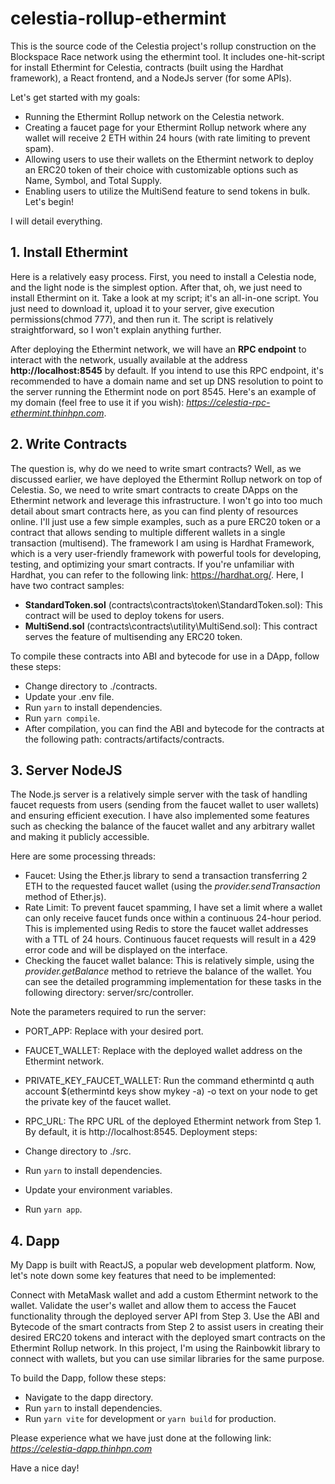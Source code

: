 # celestia-rollup-ethermint
This is the source code of the Celestia project's rollup construction on the Blockspace Race network using the ethermint tool. It includes one-hit-script for install Ethermint for Celestia,  contracts (built using the Hardhat framework), a React frontend, and a NodeJs server (for some APIs).

Let's get started with my goals:

 - Running the Ethermint Rollup network on the Celestia network.
 - Creating a faucet page for your Ethermint Rollup network where any wallet will receive 2 ETH within 24 hours (with rate limiting to prevent spam).
 - Allowing users to use their wallets on the Ethermint network to deploy an ERC20 token of their choice with customizable options such as Name, Symbol, and Total Supply.
 - Enabling users to utilize the MultiSend feature to send tokens in bulk.
Let's begin!

I will detail everything.

## 1. Install Ethermint
Here is a relatively easy process. First, you need to install a Celestia node, and the light node is the simplest option. After that, oh, we just need to install Ethermint on it. Take a look at my script; it's an all-in-one script. You just need to download it, upload it to your server, give execution permissions(chmod 777), and then run it.
The script is relatively straightforward, so I won't explain anything further.

After deploying the Ethermint network, we will have an **RPC endpoint** to interact with the network, usually available at the address **http://localhost:8545** by default. If you intend to use this RPC endpoint, it's recommended to have a domain name and set up DNS resolution to point to the server running the Ethermint node on port 8545.
Here's an example of my domain (feel free to use it if you wish): *https://celestia-rpc-ethermint.thinhpn.com*.

## 2. Write Contracts
The question is, why do we need to write smart contracts? Well, as we discussed earlier, we have deployed the Ethermint Rollup network on top of Celestia. So, we need to write smart contracts to create DApps on the Ethermint network and leverage this infrastructure. I won't go into too much detail about smart contracts here, as you can find plenty of resources online. I'll just use a few simple examples, such as a pure ERC20 token or a contract that allows sending to multiple different wallets in a single transaction (multisend).
The framework I am using is Hardhat Framework, which is a very user-friendly framework with powerful tools for developing, testing, and optimizing your smart contracts. If you're unfamiliar with Hardhat, you can refer to the following link: https://hardhat.org/. Here, I have two contract samples:
 - **StandardToken.sol** (contracts\contracts\token\StandardToken.sol): This contract will be used to deploy tokens for users.
 - **MultiSend.sol** (contracts\contracts\utility\MultiSend.sol): This contract serves the feature of multisending any ERC20 token.

To compile these contracts into ABI and bytecode for use in a DApp, follow these steps:

 - Change directory to ./contracts.
 - Update your .env file.
 - Run `yarn` to install dependencies.
 - Run `yarn compile`.
 - After compilation, you can find the ABI and bytecode for the contracts at the following path: contracts/artifacts/contracts.

## 3. Server NodeJS

The Node.js server is a relatively simple server with the task of handling faucet requests from users (sending from the faucet wallet to user wallets) and ensuring efficient execution. I have also implemented some features such as checking the balance of the faucet wallet and any arbitrary wallet and making it publicly accessible.

Here are some processing threads:

 - Faucet: Using the Ether.js library to send a transaction transferring 2 ETH to the requested faucet wallet (using the *provider.sendTransaction* method of Ether.js).
 - Rate Limit: To prevent faucet spamming, I have set a limit where a wallet can only receive faucet funds once within a continuous 24-hour period. This is implemented using Redis to store the faucet wallet addresses with a TTL of 24 hours. Continuous faucet requests will result in a 429 error code and will be displayed on the interface.
 - Checking the faucet wallet balance: This is relatively simple, using the *provider.getBalance* method to retrieve the balance of the wallet.
You can see the detailed programming implementation for these tasks in the following directory: server/src/controller.

Note the parameters required to run the server:

 - PORT_APP: Replace with your desired port.
 - FAUCET_WALLET: Replace with the deployed wallet address on the Ethermint network.
 - PRIVATE_KEY_FAUCET_WALLET: Run the command ethermintd q auth account $(ethermintd keys show mykey -a) -o text on your node to get the private key of the faucet wallet.
 - RPC_URL: The RPC URL of the deployed Ethermint network from Step 1. By default, it is http://localhost:8545.
Deployment steps:

 - Change directory to ./src.
 - Run `yarn` to install dependencies.
 - Update your environment variables.
 - Run `yarn app`.

## 4. Dapp
My Dapp is built with ReactJS, a popular web development platform. Now, let's note down some key features that need to be implemented:

Connect with MetaMask wallet and add a custom Ethermint network to the wallet.
Validate the user's wallet and allow them to access the Faucet functionality through the deployed server API from Step 3.
Use the ABI and Bytecode of the smart contracts from Step 2 to assist users in creating their desired ERC20 tokens and interact with the deployed smart contracts on the Ethermint Rollup network.
In this project, I'm using the Rainbowkit library to connect with wallets, but you can use similar libraries for the same purpose.

To build the Dapp, follow these steps:

 - Navigate to the dapp directory.
 - Run `yarn` to install dependencies.
 - Run `yarn vite` for development or `yarn build` for production.

 Please experience what we have just done at the following link: *https://celestia-dapp.thinhpn.com*

 Have a nice day!

